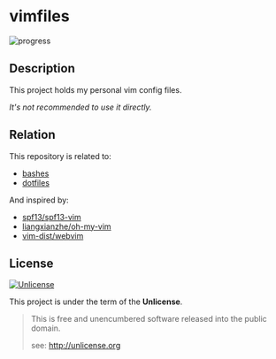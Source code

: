 # vimfiles

![progress](http://progressed.io/bar/0?title=developing)

## Description

This project holds my personal vim config files.

*It's not recommended to use it directly.*

## Relation

This repository is related to:

- [bashes](https://github.com/yanqd0/bashes)
- [dotfiles](https://github.com/yanqd0/dotfiles)

And inspired by:

- [spf13/spf13-vim](https://github.com/spf13/spf13-vim)
- [liangxianzhe/oh-my-vim](https://github.com/liangxianzhe/oh-my-vim)
- [vim-dist/webvim](https://github.com/vim-dist/webvim)

## License

[![Unlicense](https://upload.wikimedia.org/wikipedia/commons/thumb/6/62/PD-icon.svg/120px-PD-icon.svg.png)](https://commons.wikimedia.org/wiki/File:PD-icon.svg)

This project is under the term of the **Unlicense**.

> This is free and unencumbered software released into the public domain.
>
> see: <http://unlicense.org>

